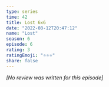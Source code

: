 ```yaml
---
type: series
time: 42
title: Lost 6x6
date: "2022-08-12T20:47:12"
name: "Lost"
season: 6
episode: 6
rating: 3
ratingEmoji: "⭐️⭐️⭐️"
share: false
---
```


*[No review was written for this episode]*